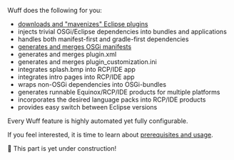Wuff does the following for you:
- [downloads and "mavenizes" Eclipse plugins](Mavenizing-OSGi-bundles)
- injects trivial OSGi/Eclipse dependencies into bundles and applications
- handles both manifest-first and gradle-first dependencies
- [generates and merges OSGi manifests](Programming-manifests)
- generates and merges plugin.xml
- generates and merges plugin_customization.ini
- integrates splash.bmp into RCP/IDE app
- integrates intro pages into RCP/IDE app
- wraps non-OSGi dependencies into OSGi-bundles
- generates runnable Equinox/RCP/IDE products for multiple platforms
- incorporates the desired language packs into RCP/IDE products
- provides easy switch between Eclipse versions

Every Wuff feature is highly automated yet fully configurable.

If you feel interested, it is time to learn about [prerequisites and usage](Prerequisites-and-usage).

:construction:  This part is yet under construction!
